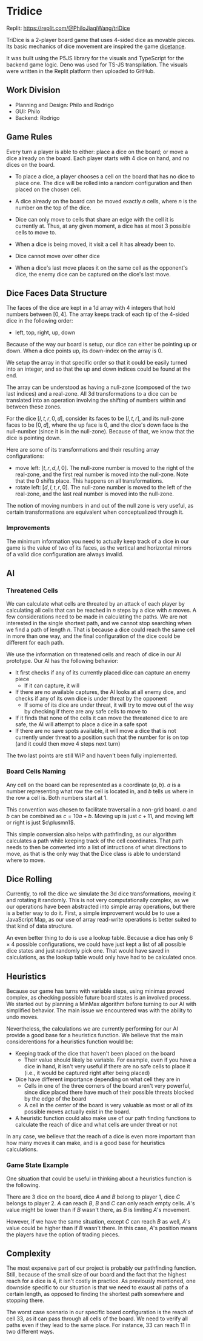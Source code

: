 # Tridice

Replit: https://replit.com/@PhiloJiaqiWang/triDice

TriDice is a 2-player board game that uses 4-sided dice as movable pieces. Its basic mechanics of dice movement are inspired the game [dicetance](https://pierre-vandermaesen.itch.io/dicetance).

It was built using the P5JS library for the visuals and TypeScript for the backend game logic.
Deno was used for TS-JS transpilation.
The visuals were written in the Replit platform then uploaded to GitHub.

## Work Division

- Planning and Design: Philo and Rodrigo
- GUI: Philo
- Backend: Rodrigo

## Game Rules

Every turn a player is able to either: place a dice on the board; or move a dice already on the board.
Each player starts with 4 dice on hand, and no dices on the board.

- To place a dice, a player chooses a cell on the board that has no dice to place one.
  The dice will be rolled into a random configuration and then placed on the chosen cell.

- A dice already on the board can be moved exactly $n$ cells, where $n$ is the number on the top of the dice.
- Dice can only move to cells that share an edge with the cell it is currently at.
  Thus, at any given moment, a dice has at most 3 possible cells to move to.
- When a dice is being moved, it visit a cell it has already been to.
- Dice cannot move over other dice

- When a dice's last move places it on the same cell as the opponent's dice, the enemy dice can be captured on the dice's last move.

## Dice Faces Data Structure

The faces of the dice are kept in a 1d array with 4 integers that hold numbers between $[0, 4]$.
The array keeps track of each tip of the 4-sided dice in the following order:

- left, top, right, up, down

Because of the way our board is setup, our dice can either be pointing up or down. When a dice points up, its down-index on the array is 0.

We setup the array in that specific order so that it could be easily turned into an integer, and so that the up and down indices could be found at the end.

The array can be understood as having a null-zone (composed of the two last indices) and a real-zone.
All 3d transformations to a dice can be translated into an operation involving the shifting of numbers within and between these zones.

For the dice $[l,t,r,0,d]$, consider its faces to be $[l,t,r]$, and its null-zone faces to be $[0, d]$, where the up face is 0, and the dice's down face is the null-number (since it is in the null-zone). Because of that, we know that the dice is pointing down.

Here are some of its transformations and their resulting array configurations:

- move left: $[t,r,d,l,0]$. The null-zone number is moved to the right of the real-zone, and the first real number is moved into the null-zone. Note that the 0 shifts place. This happens on all transformations.
- rotate left: $[d, l, t, r, 0]$. The null-zone number is moved to the left of the real-zone, and the last real number is moved into the null-zone.

The notion of moving numbers in and out of the null zone is very useful, as certain transformations are equivalent when conceptualized through it.

### Improvements

The minimum information you need to actually keep track of a dice in our game is the value of two of its faces, as the vertical and horizontal mirrors of a valid dice configuration are always invalid.

## AI

### Threatened Cells

We can calculate what cells are threated by an attack of each player by calculating all cells that can be reached in $n$ steps by a dice with $n$ moves.
A few considerations need to be made in calculating the paths. We are not interested in the single shortest path, and we cannot stop searching when we find a path of length $n$. That is because a dice could reach the same cell in more than one way, and the final configuration of the dice could be different for each path.

We use the information on threatened cells and reach of dice in our AI prototype. Our AI has the following behavior:

- It first checks if any of its currently placed dice can capture an enemy piece
  - If it can capture, it will
- If there are no available captures, the AI looks at all enemy dice, and checks if any of its own dice is under threat by the opponent
  - If some of its dice are under threat, it will try to move out of the way by checking if there are any safe cells to move to
- If it finds that none of the cells it can move the threatened dice to are safe, the AI will attempt to place a dice in a safe spot
- If there are no save spots available, it will move a dice that is not currently under threat to a position such that the number for is on top (and it could then move 4 steps next turn)

The two last points are still WIP and haven't been fully implemented.

### Board Cells Naming

Any cell on the board can be represented as a coordinate $(a,b)$. $a$ is a number representing what row the cell is located in, and $b$ tells us where in the row a cell is. Both numbers start at 1.

This convention was chosen to facilitate traversal in a non-grid board. $a$ and $b$ can be combined as $c=10a+b$. Moving up is just $c+11$, and moving left or right is just $c\plusmn1$.

This simple conversion also helps with pathfinding, as our algorithm calculates a path while keeping track of the cell coordinates. That path needs to then be converted into a list of intructions of what directions to move, as that is the only way that the Dice class is able to understand where to move.

## Dice Rolling

Currently, to roll the dice we simulate the 3d dice transformations, moving it and rotating it randomly. This is not very computationally complex, as we our operations have been abstracted into simple array operations, but there is a better way to do it. First, a simple improvement would be to use a JavaScript Map, as our use of array read-write operations is better suited to that kind of data structure.

An even better thing to do is use a lookup table. Because a dice has only $6\times 4$ possible configurations, we could have just kept a list of all possible dice states and just randomly pick one. That would have saved in calculations, as the lookup table would only have had to be calculated once.

## Heuristics

Because our game has turns with variable steps, using minimax proved complex, as checking possible future board states is an involved process. We started out by planning a MinMax algorithm before turning to our AI with simplified behavior. The main issue we encountered was with the ability to undo moves.

Nevertheless, the calculations we are currently performing for our AI provide a good base for a heuristics function.
We believe that the main considerentions for a heuristics function would be:

- Keeping track of the dice that haven't been placed on the board
  - Their value should likely be variable. For example, even if you have a dice in hand, it isn't very useful if there are no safe cells to place it (i.e., it would be captured right after being placed)
- Dice have different importance depending on what cell they are in
  - Cells in one of the three corners of the board aren't very powerful, since dice placed there have much of their possible threats blocked by the edge of the board
  - A cell in the center of the board is very valuable as most or all of its possible moves actually exist in the board.
- A heuristic function could also make use of our path finding functions to calculate the reach of dice and what cells are under threat or not

In any case, we believe that the reach of a dice is even more important than how many moves it can make, and is a good base for heuristics calculations.

### Game State Example

One situation that could be useful in thinking about a heuristics function is the following.

There are 3 dice on the board, dice $A$ and $B$ belong to player 1, dice $C$ belongs to player 2.
$A$ can reach $B$, $B$ and $C$ can only reach empty cells.
$A$'s value might be lower than if $B$ wasn't there, as $B$ is limiting $A$'s movement.

However, if we have the same situation, except $C$ can reach $B$ as well, $A$'s value could be higher than if $B$ wasn't there. In this case, $A$'s position means the players have the option of trading pieces.

## Complexity

The most expensive part of our project is probably our pathfinding function.
Still, because of the small size of our board and the fact that the highest reach for a dice is 4, it isn't costly in practice.
As previously mentioned, one downside specific to our situation is that we need to exaust all paths of a certain length, as opposed to finding the shortest path somewhere and stopping there.

The worst case scenario in our specific board configuration is the reach of cell $33$, as it can pass through all cells of the board.
We need to verify all paths even if they lead to the same place. For instance, $33$ can reach $11$ in two different ways.
